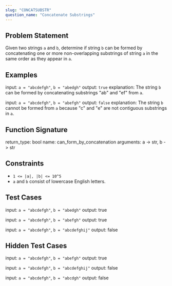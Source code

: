 ```yaml
---
slug: "CONCATSUBSTR"
question_name: "Concatenate Substrings"
---
```


## Problem Statement

Given two strings `a` and `b`, determine if string `b` can be formed by concatenating one or more non-overlapping substrings of string `a` in the same order as they appear in `a`.

## Examples

input: `a = "abcdefgh"`, `b = "abedgh"`
output: `true`
explanation: The string `b` can be formed by concatenating substrings "ab" and "ef" from `a`.

input: `a = "abcdefgh"`, `b = "abefgh"`
output: `false`
explanation: The string `b` cannot be formed from `a` because "c" and "e" are not contiguous substrings in `a`.

## Function Signature

return_type: bool
name: can_form_by_concatenation
arguments: a -> str, b -> str

## Constraints

-   `1 <= |a|, |b| <= 10^5`
-   `a` and `b` consist of lowercase English letters.

## Test Cases

input: `a = "abcdefgh"`, `b = "abedgh"`
output: true

input: `a = "abcdefgh"`, `b = "abefgh"`
output: true

input: `a = "abcdefgh"`, `b = "abcdefghij"`
output: false

## Hidden Test Cases

input: `a = "abcdefgh"`, `b = "abefgh"`
output: true

input: `a = "abcdefgh"`, `b = "abcdefghij"`
output: false

input: `a = "abcdefgh"`, `b = "abcdgh"`
output: false

